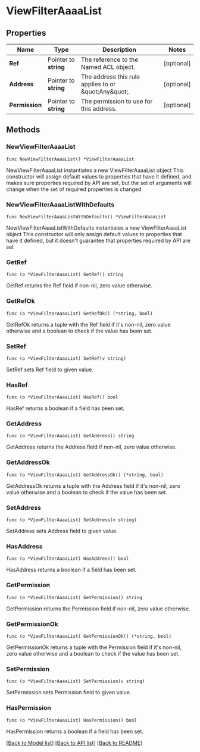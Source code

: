 # ViewFilterAaaaList

## Properties

Name | Type | Description | Notes
------------ | ------------- | ------------- | -------------
**Ref** | Pointer to **string** | The reference to the Named ACL object. | [optional] 
**Address** | Pointer to **string** | The address this rule applies to or \&quot;Any\&quot;. | [optional] 
**Permission** | Pointer to **string** | The permission to use for this address. | [optional] 

## Methods

### NewViewFilterAaaaList

`func NewViewFilterAaaaList() *ViewFilterAaaaList`

NewViewFilterAaaaList instantiates a new ViewFilterAaaaList object
This constructor will assign default values to properties that have it defined,
and makes sure properties required by API are set, but the set of arguments
will change when the set of required properties is changed

### NewViewFilterAaaaListWithDefaults

`func NewViewFilterAaaaListWithDefaults() *ViewFilterAaaaList`

NewViewFilterAaaaListWithDefaults instantiates a new ViewFilterAaaaList object
This constructor will only assign default values to properties that have it defined,
but it doesn't guarantee that properties required by API are set

### GetRef

`func (o *ViewFilterAaaaList) GetRef() string`

GetRef returns the Ref field if non-nil, zero value otherwise.

### GetRefOk

`func (o *ViewFilterAaaaList) GetRefOk() (*string, bool)`

GetRefOk returns a tuple with the Ref field if it's non-nil, zero value otherwise
and a boolean to check if the value has been set.

### SetRef

`func (o *ViewFilterAaaaList) SetRef(v string)`

SetRef sets Ref field to given value.

### HasRef

`func (o *ViewFilterAaaaList) HasRef() bool`

HasRef returns a boolean if a field has been set.

### GetAddress

`func (o *ViewFilterAaaaList) GetAddress() string`

GetAddress returns the Address field if non-nil, zero value otherwise.

### GetAddressOk

`func (o *ViewFilterAaaaList) GetAddressOk() (*string, bool)`

GetAddressOk returns a tuple with the Address field if it's non-nil, zero value otherwise
and a boolean to check if the value has been set.

### SetAddress

`func (o *ViewFilterAaaaList) SetAddress(v string)`

SetAddress sets Address field to given value.

### HasAddress

`func (o *ViewFilterAaaaList) HasAddress() bool`

HasAddress returns a boolean if a field has been set.

### GetPermission

`func (o *ViewFilterAaaaList) GetPermission() string`

GetPermission returns the Permission field if non-nil, zero value otherwise.

### GetPermissionOk

`func (o *ViewFilterAaaaList) GetPermissionOk() (*string, bool)`

GetPermissionOk returns a tuple with the Permission field if it's non-nil, zero value otherwise
and a boolean to check if the value has been set.

### SetPermission

`func (o *ViewFilterAaaaList) SetPermission(v string)`

SetPermission sets Permission field to given value.

### HasPermission

`func (o *ViewFilterAaaaList) HasPermission() bool`

HasPermission returns a boolean if a field has been set.


[[Back to Model list]](../README.md#documentation-for-models) [[Back to API list]](../README.md#documentation-for-api-endpoints) [[Back to README]](../README.md)


